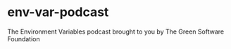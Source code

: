 # env-var-podcast
The Environment Variables podcast brought to you by The Green Software Foundation
